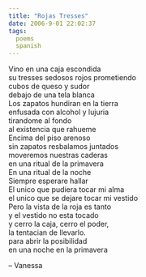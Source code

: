 ```yaml
---
title: "Rojas Tresses"
date: 2006-9-01 22:02:37
tags:
  poems
  spanish
---
```



Vino en una caja escondida  
su tresses sedosos rojos prometiendo  
cubos de queso y sudor  
debajo de una tela blanca  
Los zapatos hundiran en la tierra  
enfusada con alcohol y lujuria  
tirandome al fondo  
al existencia que rahueme  
Encima del piso arenoso  
sin zapatos resbalamos juntados  
moveremos nuestras caderas  
en una ritual de la primavera  
En una ritual de la noche  
Siempre esperare hallar  
El unico que pudiera tocar mi alma  
el unico que se dejare tocar mi vestido  
Pero la vista de la roja es tanto  
y el vestido no esta tocado  
y cerro la caja, cerro el poder,  
la tentacian de llevarlo.  
para abrir la posibilidad  
en una noche en la primavera  

– Vanessa

